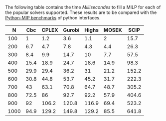 The following table contains the time *Millisecondes* to fill a MILP for each of the popular solvers supported.
These results are to be compared with the [Python-MIP benchmarks](https://python-mip.readthedocs.io/en/latest/bench.html#) of python interfaces.

| N    | Cbc  | CPLEX | Gurobi | Highs | MOSEK | SCIP  |
|------|------|-------|--------|-------|-------|-------|
| 100  | 1    | 1.2   | 3.6    | 1.1   | 2     | 15.7  |
| 200  | 6.7  | 4.7   | 7.8    | 4.3   | 4.4   | 26.3  |
| 300  | 8.4  | 9.9   | 14.7   | 10    | 7.7   | 57.5  |
| 400  | 15.4 | 18.9  | 24.7   | 18.6  | 14.9  | 98.3  |
| 500  | 29.9 | 29.4  | 36.2   | 31    | 21.2  | 152.2 |
| 600  | 30.8 | 44.8  | 53.7   | 45.2  | 31.7  | 222.3 |
| 700  | 43   | 63.1  | 70.8   | 64.7  | 48.7  | 305.2 |
| 800  | 72.5 | 86    | 92.7   | 92.2  | 57.9  | 404.6 |
| 900  | 92   | 106.2 | 120.8  | 116.9 | 69.4  | 523.2 |
| 1000 | 94.9 | 129.2 | 149.8  | 129.2 | 85.5  | 641.8 |
